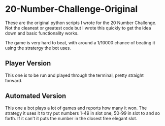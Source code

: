 # 20-Number-Challenge-Original
These are the original python scripts I wrote for the 20 Number Challenge. Not the cleanest or greatest code but I wrote this quickly to get the idea down and basic functionality works.

The game is very hard to beat, with around a 1/10000 chance of beating it using the stratergy the bot uses.

## Player Version

This one is to be run and played through the terminal, pretty straight forward.

## Automated Version

This one a bot plays a lot of games and reports how many it won. The strategy it uses it to try put numbers 1-49 in slot one, 50-99 in slot to and so forth. If it can't it puts the number in the closest free elegant slot.

